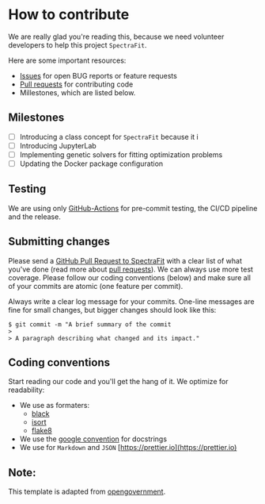 # How to contribute

We are really glad you're reading this, because we need volunteer developers to
help this project `SpectraFit`.

Here are some important resources:

- [Issues](https://github.com/Anselmoo/spectrafit/issues) for open BUG reports
  or feature requests
- [Pull requests](https://github.com/Anselmoo/spectrafit/pulls) for contributing
  code
- Millestones, which are listed below.

## Milestones

- [ ] Introducing a class concept for `SpectraFit` because it i
- [ ] Introducing JupyterLab
- [ ] Implementing genetic solvers for fitting optimization problems
- [ ] Updating the Docker package configuration

## Testing

We are using only [GitHub-Actions][1] for pre-commit testing, the CI/CD pipeline
and the release.

## Submitting changes

Please send a
[GitHub Pull Request to SpectraFit](https://github.com/Anselmoo/spectrafit/pulls)
with a clear list of what you've done (read more about
[pull requests](http://help.github.com/pull-requests/)). We can always use more
test coverage. Please follow our coding conventions (below) and make sure all of
your commits are atomic (one feature per commit).

Always write a clear log message for your commits. One-line messages are fine
for small changes, but bigger changes should look like this:

    $ git commit -m "A brief summary of the commit
    >
    > A paragraph describing what changed and its impact."

## Coding conventions

Start reading our code and you'll get the hang of it. We optimize for
readability:

- We use as formaters:
  - [black](https://black.readthedocs.io/en/stable/)
  - [isort](https://pycqa.github.io/isort/)
  - [flake8](https://flake8.pycqa.org/en/latest/)
- We use the [google convention][2] for docstrings
- We use for `Markdown` and `JSON` [https://prettier.io](https://prettier.io)

## Note:

This template is adapted from [opengovernment][3].

[1]: https://github.com/Anselmoo/spectrafit/actions
[2]: https://google.github.io/styleguide/pyguide.html
[3]:
  https://github.com/opengovernment/opengovernment/blob/master/CONTRIBUTING.md
